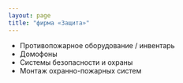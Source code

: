 ```yaml
---
layout: page
title: "фирма «Защита»"
---
```


 - Противопожарное оборудование / инвентарь
 - Домофоны
 - Системы безопасности и охраны
 - Монтаж охранно-пожарных систем

